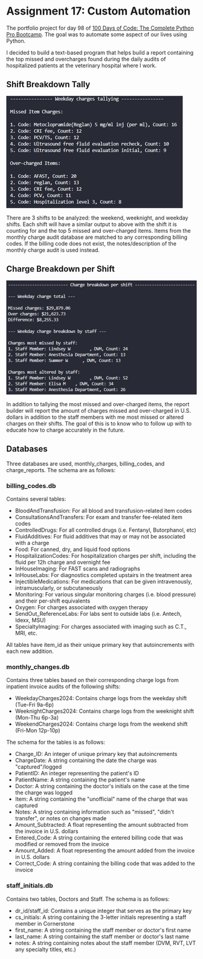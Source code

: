 # Assignment 17: Custom Automation

The portfolio project for day 98 of [100 Days of Code: The Complete Python Pro Bootcamp](https://www.udemy.com/course/100-days-of-code). The goal was to automate some aspect of our lives using Python.

I decided to build a text-based program that helps build a report containing the top missed and overcharges found during the daily audits of hospitalized patients at the veterinary hospital where I work.

## Shift Breakdown Tally

![A screen grab of the terminal. It reads "Weekday charges tallying" with the top 5 missed and over-charged items](charge_tally.png)

There are 3 shifts to be analyzed: the weekend, weeknight, and weekday shifts. Each shift will have a similar output to above with the shift it is counting for and the top 5 missed and over-charged items. Items from the monthly charge audit database are matched to any corresponding billing codes. If the billing code does not exist, the notes/description of the monthly charge audit is used instead.

## Charge Breakdown per Shift

![A screen grab of the terminal. It reads "Charge breakdown per shift" with the weekday charge totals with a staff breakdown](charge_report.png)

In addition to tallying the most missed and over-charged items, the report builder will report the amount of charges missed and over-charged in U.S. dollars in addition to the staff members with me most missed or altered charges on their shifts. The goal of this is to know who to follow up with to educate how to charge accurately in the future.

## Databases

Three databases are used, monthly_charges, billing_codes, and charge_reports. The schema are as follows:

### billing_codes.db

Contains several tables:

- BloodAndTransfusion: For all blood and transfusion-related item codes
- ConsultationsAndTransfers: For exam and transfer fee-related item codes
- ControlledDrugs: For all controlled drugs (i.e. Fentanyl, Butorphanol, etc)
- FluidAdditives: For fluid additives that may or may not be associated with a charge
- Food: For canned, dry, and liquid food options
- HospitalizationCodes: For hospitalization charges per shift, including the fluid per 12h charge and overnight fee
- InHouseImaging: For FAST scans and radiographs
- InHouseLabs: For diagnostics completed upstairs in the treatment area
- InjectibleMedications: For medications that can be given intravenously, intramuscularly, or subcutaneously
- Monitoring: For various singular monitoring charges (i.e. blood pressure) and their per-shift equivalents
- Oxygen: For charges associated with oxygen therapy
- SendOut_ReferenceLabs: For labs sent to outside labs (i.e. Antech, Idexx, MSU)
- SpecialtyImaging: For charges associated with imaging such as C.T., MRI, etc.

All tables have item_id as their unique primary key that autoincrements with each new addition.

### monthly_changes.db

Contains three tables based on their corresponding charge logs from inpatient invoice audits of the following shifts:

- WeekdayCharges2024: Contains charge logs from the weekday shift (Tue-Fri 9a-6p)
- WeeknightCharges2024: Contains charge logs from the weeknight shift (Mon-Thu 6p-3a)
- WeekendCharges2024: Contains charge logs from the weekend shift (Fri-Mon 12p-10p)

The schema for the tables is as follows:

- Charge_ID: An integer of unique primary key that autoincrements
- ChargeDate: A string containing the date the charge was "captured"/logged
- PatientID: An integer representing the patient's ID
- PatientName: A string containing the patient's name
- Doctor: A string containing the doctor's initials on the case at the time the charge was logged
- Item: A string containing the "unofficial" name of the charge that was captured
- Notes: A string containing information such as "missed", "didn't transfer", or notes on changes made
- Amount_Subtracted: A float representing the amount subtracted from the invoice in U.S. dollars
- Entered_Code: A string containing the entered billing code that was modified or removed from the invoice
- Amount_Added: A float representing the amount added from the invoice in U.S. dollars
- Correct_Code: A string containing the billing code that was added to the invoice

### staff_initials.db

Contains two tables, Doctors and Staff. The schema is as follows:

- dr_id/staff_id: Contains a unique integer that serves as the primary key
- cs_initials: A string containing the 3-letter initials representing a staff member in Cornerstone
- first_name: A string containing the staff member or doctor's first name
- last_name: A string containing the staff member or doctor's last name
- notes: A string containing notes about the staff member (DVM, RVT, LVT any specialty titles, etc.)

